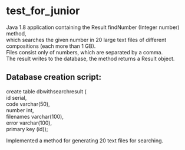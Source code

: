# test_for_junior
Java 1.8 application containing the Result findNumber (Integer number) method,  
which searches the given number in 20 large text files of different compositions (each more than 1 GB).  
Files consist only of numbers, which are separated by a comma.  
The result writes to the database, the method returns a Result object.

## Database creation script:  
create table dbwithsearchresult (  
id serial,  
    code varchar(50),  
    number int,  
    filenames varchar(100),  
    error varchar(100),  
    primary key (id));  

Implemented a method for generating 20 text files for searching.
